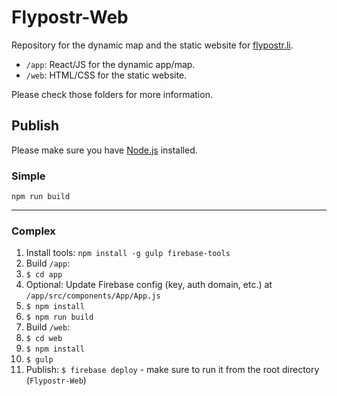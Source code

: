 # Flypostr-Web

Repository for the dynamic map and the static website for [flypostr.li](https://flypostr.li/).

* `/app`: React/JS for the dynamic app/map.
* `/web`: HTML/CSS for the static website.

Please check those folders for more information.

## Publish

Please make sure you have [Node.js](https://nodejs.org/) installed.

### Simple

`npm run build`

---

### Complex

1. Install tools: `npm install -g gulp firebase-tools`
2. Build `/app`:
  1. `$ cd app`
  2. Optional: Update Firebase config (key, auth domain, etc.) at `/app/src/components/App/App.js`
  3. `$ npm install`
  4. `$ npm run build`
3. Build `/web`:
  1. `$ cd web`
  2. `$ npm install`
  3. `$ gulp`
4. Publish: `$ firebase deploy` - make sure to run it from the root directory (`Flypostr-Web`)
